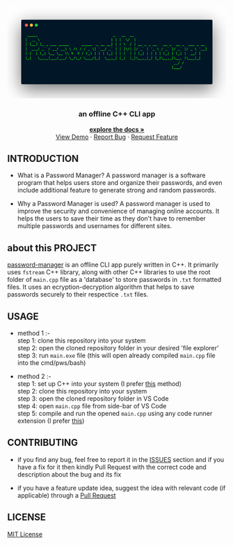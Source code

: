 <div align="center">
	<a href="https://github.com/jxxt/password-manager">
		<img src="/pics/logo.png">
	</a>
	<h3 align="center">an offline C++ CLI app</h3>
	<p  align="center">
		<a  href="https://github.com/jxxt/password-manager#introduction"><strong>explore the docs »</strong></a>
		<br />
		<a  href="https://github.com/jxxt/password-manager">View Demo</a>
	·
		<a  href="https://github.com/jxxt/password-manager#contributing">Report Bug</a>
		·
		<a  href="https://github.com/jxxt/password-manager#contributing">Request Feature</a>
</div>

## INTRODUCTION
* What is a Password Manager?
A password manager is a software program that helps users store and organize their passwords, and even include additional feature to generate strong and random passwords.

* Why a Password Manager is used?
A password manager is used to improve the security and convenience of managing online accounts. It helps the users to save their time as they don't have to remember multiple passwords and usernames for different sites.<br>

## about this PROJECT

[password-manager](https://github.com/jxxt/password-manager) is an offline CLI app purely written in C++. It primarily uses `fstream` C++ library, along with other C++ libraries to use the root folder of `main.cpp` file as a 'database' to  store passwords in `.txt` formatted files. It uses an ecryption-decryption algorithm that helps to save passwords securely to their respectice `.txt` files.

## USAGE
* method 1 :-<br>
step 1: clone this repository into your system<br>
step 2: open the cloned repository folder in your desired 'file explorer'<br>
step 3: run `main.exe` file 
(this will open already compiled `main.cpp` file into the cmd/pws/bash) 

* method 2 :-<br>
step 1: set up C++ into your system (I prefer [this](https://code.visualstudio.com/docs/languages/cpp) method)<br>
step 2: clone this repository into your system<br>
step 3: open the cloned repository folder in VS Code<br>
step 4: open `main.cpp` file from side-bar of VS Code<br>
step 5: compile and run the opened  `main.cpp` using any code runner extension (I prefer [this](https://marketplace.visualstudio.com/items?itemName=danielpinto8zz6.c-cpp-compile-run))

## CONTRIBUTING
* if you find any bug, feel free to report it in the [ISSUES](https://github.com/jxxt/password-manager/issues) section and if you have a fix for it then kindly Pull Request with the correct code and description about the bug and its fix

* if you have a feature update idea, suggest the idea with relevant code (if applicable) through a [Pull Request](https://github.com/jxxt/password-manager/issues)

## LICENSE	
[MIT License](/LICENSE)